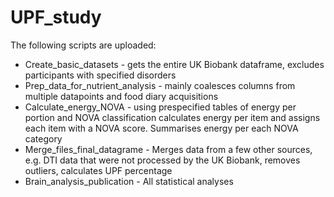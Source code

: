 # UPF_study

The following scripts are uploaded:
* Create_basic_datasets - gets the entire UK Biobank dataframe, excludes participants with specified disorders
* Prep_data_for_nutrient_analysis - mainly coalesces columns from multiple datapoints and food diary acquisitions
* Calculate_energy_NOVA - using prespecified tables of energy per portion and NOVA classification calculates energy per item and assigns each item with a NOVA score. Summarises energy per each NOVA category
* Merge_files_final_datagrame - Merges data from a few other sources, e.g. DTI data that were not processed by the UK Biobank, removes outliers, calculates UPF percentage
* Brain_analysis_publication - All statistical analyses
